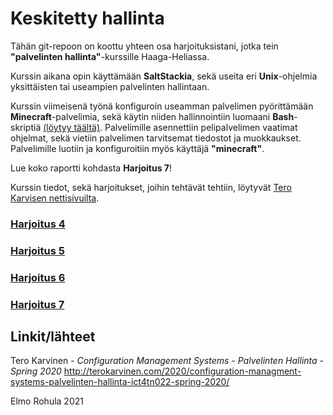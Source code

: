 # Keskitetty hallinta

Tähän git-repoon on koottu yhteen osa harjoituksistani, jotka tein **"palvelinten hallinta"**-kurssille Haaga-Heliassa.

Kurssin aikana opin käyttämään **SaltStackia**, sekä useita eri **Unix**-ohjelmia yksittäisten tai useampien palvelinten hallintaan. 

Kurssin viimeisenä työnä konfiguroin useamman palvelimen pyörittämään **Minecraft**-palvelimia, sekä käytin niiden hallinnointiin luomaani **Bash**-skriptiä [(löytyy täältä)](https://github.com/rootElmo/MineControl). Palvelimille asennettiin pelipalvelimen vaatimat ohjelmat, sekä vietiin palvelimen tarvitsemat tiedostot ja muokkaukset. Palvelimille luotiin ja konfiguroitiin myös käyttäjä **"minecraft"**.

Lue koko raportti kohdasta **Harjoitus 7**!

Kurssin tiedot, sekä harjoitukset, joihin tehtävät tehtiin, löytyvät [Tero Karvisen nettisivuilta](http://terokarvinen.com/2020/configuration-managment-systems-palvelinten-hallinta-ict4tn022-spring-2020/).

### [Harjoitus 4](https://github.com/rootElmo/Harjoitus-4/blob/master/text/harj4_report.md)

### [Harjoitus 5](https://github.com/rootElmo/Harjoitus-5/blob/master/text/harj5_report.md)

### [Harjoitus 6](https://github.com/rootElmo/Harjoitus-6/blob/master/text/harj6_report.md)

### [Harjoitus 7](https://github.com/rootElmo/Harjoitus-7/blob/master/text/harj7_report.md)

## Linkit/lähteet

Tero Karvinen - _Configuration Management Systems - Palvelinten Hallinta - Spring 2020_ http://terokarvinen.com/2020/configuration-managment-systems-palvelinten-hallinta-ict4tn022-spring-2020/

Elmo Rohula 2021